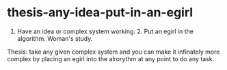 # thesis-any-idea-put-in-an-egirl
1. Have an idea or complex system working. 2. Put an egirl in the algorithm. Woman's study.

Thesis: take any given complex system and you can make it infinately more complex by placing an egirl into the alrorythm at any point to do any task.
